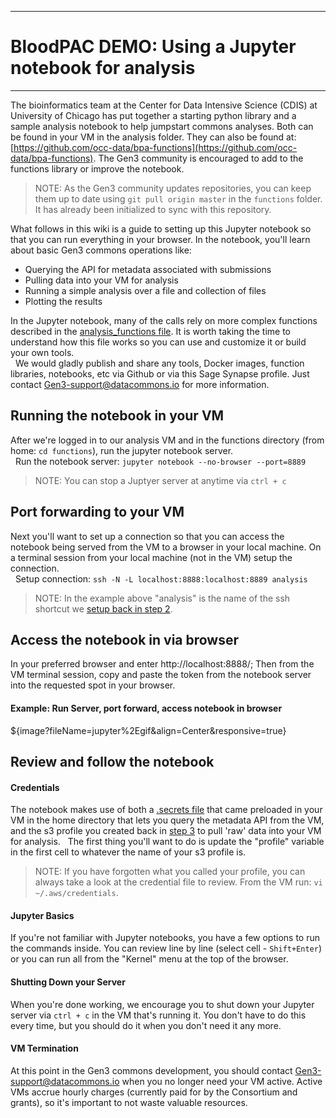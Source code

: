 * * *
# BloodPAC DEMO: Using a Jupyter notebook for analysis
* * *

The bioinformatics team at the Center for Data Intensive Science (CDIS) at University of Chicago has put together a starting python library and a sample analysis notebook to help jumpstart commons analyses.    Both can be found in your VM in the analysis folder.    They can also be found at: [https://github.com/occ-data/bpa-functions](https://github.com/occ-data/bpa-functions).    The Gen3 community is encouraged to add to the functions library or improve the notebook.  

> NOTE:   As the Gen3 community updates repositories, you can keep them up to date using `git pull origin master` in the `functions` folder.   It has already been initialized to sync with this repository.

What follows in this wiki is a guide to setting up this Jupyter notebook so that you can run everything in your browser.   In the notebook, you'll learn about basic Gen3 commons operations like:  

* Querying the API for metadata associated with submissions
* Pulling data into your VM for analysis
* Running a simple analysis over a file and collection of files
* Plotting the results

In the Jupyter notebook, many of the calls rely on more complex functions described in the [analysis_functions file](https://github.com/occ-data/bpa-functions/blob/master/analysis_functions_v2.py).   It is worth taking the time to understand how this file works so you can use and customize it or build your own tools.    
&nbsp;
We would gladly publish and share any tools, Docker images, function libraries, notebooks, etc via Github or via this Sage Synapse profile.   Just contact Gen3-support@datacommons.io for more information.

## Running the notebook in your VM

After we're logged in to our analysis VM and in the functions directory (from home: `cd functions`), run the jupyter notebook server.  
&nbsp;
Run the notebook server: ```jupyter notebook --no-browser --port=8889```

>NOTE:   You can stop a Juptyer server at anytime via `ctrl + c`

## Port forwarding to your VM

Next you'll want to set up a connection so that you can access the notebook being served from the VM to a browser in your local machine.   On a terminal session from your local machine (not in the VM) setup the connection.   
&nbsp;
Setup connection:   `ssh -N -L localhost:8888:localhost:8889 analysis`

> NOTE:   In the example above "analysis" is the name of the ssh shortcut we [setup back in step 2](https://www.synapse.org/#!Synapse:syn8011461/wiki/414184).

## Access the notebook in via browser

In your preferred browser and enter http://localhost:8888/;   Then from the VM terminal session, copy and paste the token from the notebook server into the requested spot in your browser.

#### Example:   Run Server, port forward, access notebook in browser
${image?fileName=jupyter%2Egif&align=Center&responsive=true}

## Review and follow the notebook

#### Credentials

The notebook makes use of both a [.secrets file](https://www.synapse.org/#!Synapse:syn8011461/wiki/415875) that came preloaded in your VM in the home directory that lets you query the metadata API from the VM, and the s3 profile you created back in [step 3](https://www.synapse.org/#!Synapse:syn8011461/wiki/415865) to pull 'raw' data into your VM for analysis.
&nbsp;
The first thing you'll want to do is update the "profile" variable in the first cell to whatever the name of your s3 profile is.       

>NOTE:  If you have forgotten what you called your profile, you can always take a look at the credential file to review.  From the VM run:  `vi ~/.aws/credentials`.  

#### Jupyter Basics
If you're not familiar with Jupyter notebooks, you have a few options to run the commands inside.   You can review line by line (select cell - `Shift+Enter`) or you can run all from the "Kernel" menu at the top of the browser.   

#### Shutting Down your Server
When you're done working, we encourage you to shut down your Jupyter server via `ctrl + c` in the VM that's running it.  You don't have to do this every time, but you should do it when you don't need it any more.   

#### VM Termination
At this point in the Gen3 commons development, you should contact Gen3-support@datacommons.io when you no longer need your VM active.   Active VMs accrue hourly charges (currently paid for by the Consortium and grants), so it's important to not waste valuable resources.   
